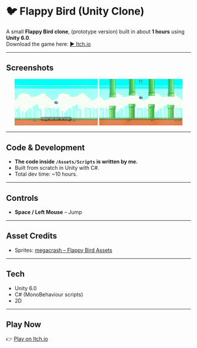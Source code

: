 # 🐦 Flappy Bird (Unity Clone)

A small **Flappy Bird clone**, (prototype version) built in about **1 hours** using **Unity 6.0**.  
Download the game here: [▶️ Itch.io](https://rainixx.itch.io/flappy-bird)

---

## Screenshots
<p align="center">
  <img src="docs/screen1.png" width="45%" alt="Gameplay Screenshot 1">
  <img src="docs/screen2.png" width="45%" alt="Gameplay Screenshot 2">
</p>

---

## Code & Development
- **The code inside `/Assets/Scripts` is written by me.**  
- Built from scratch in Unity with C#.  
- Total dev time: ~10 hours.  

---

## Controls
- **Space / Left Mouse** – Jump
  
---

## Asset Credits
- Sprites: [megacrash – Flappy Bird Assets](https://megacrash.itch.io/flappy-bird-assets)

---

## Tech
- Unity 6.0  
- C# (MonoBehaviour scripts)  
- 2D

---

## Play Now
👉 [Play on Itch.io](https://rainixx.itch.io/flappy-bird)
